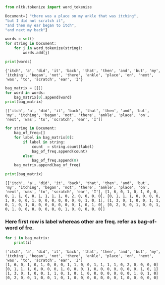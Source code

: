 ```python
from nltk.tokenize import word_tokenize
```


```python
Document=[ "there was a place on my ankle that was itching",
"but I did not scratch it",
"and then my ear began to itch",
"and next my back"]
```


```python
words = set()
for string in Document:
    for j in word_tokenize(string):
        words.add(j)
```


```python
print(words)
```

    {'itch', 'a', 'did', 'it', 'back', 'that', 'then', 'and', 'but', 'my', 'itching', 'began', 'not', 'there', 'ankle', 'place', 'on', 'next', 'was', 'to', 'scratch', 'ear', 'I'}
    


```python
bag_matrix = [[]]
for word in words:
    bag_matrix[0].append(word)
print(bag_matrix)
```

    [['itch', 'a', 'did', 'it', 'back', 'that', 'then', 'and', 'but', 'my', 'itching', 'began', 'not', 'there', 'ankle', 'place', 'on', 'next', 'was', 'to', 'scratch', 'ear', 'I']]
    


```python
for string in Document:
    bag_of_freq=[]
    for label in bag_matrix[0]:
        if label in string:
            count  = string.count(label)
            bag_of_freq.append(count)
        else:
            bag_of_freq.append(0)
    bag_matrix.append(bag_of_freq)
```


```python
print(bag_matrix)
```

    [['itch', 'a', 'did', 'it', 'back', 'that', 'then', 'and', 'but', 'my', 'itching', 'began', 'not', 'there', 'ankle', 'place', 'on', 'next', 'was', 'to', 'scratch', 'ear', 'I'], [1, 6, 0, 1, 0, 1, 0, 0, 0, 1, 1, 0, 0, 1, 1, 1, 1, 0, 2, 0, 0, 0, 0], [0, 1, 1, 1, 0, 0, 0, 0, 1, 0, 0, 0, 1, 0, 0, 0, 0, 0, 0, 0, 1, 0, 1], [1, 3, 0, 1, 0, 0, 1, 1, 0, 1, 0, 1, 0, 0, 0, 0, 0, 0, 0, 1, 0, 1, 0], [0, 2, 0, 0, 1, 0, 0, 1, 0, 1, 0, 0, 0, 0, 0, 0, 0, 1, 0, 0, 0, 0, 0]]
    

### Here first row is label whereas other are freq. refer as bag-of-word of fre.


```python
for i in bag_matrix:
    print(i)
```

    ['itch', 'a', 'did', 'it', 'back', 'that', 'then', 'and', 'but', 'my', 'itching', 'began', 'not', 'there', 'ankle', 'place', 'on', 'next', 'was', 'to', 'scratch', 'ear', 'I']
    [1, 6, 0, 1, 0, 1, 0, 0, 0, 1, 1, 0, 0, 1, 1, 1, 1, 0, 2, 0, 0, 0, 0]
    [0, 1, 1, 1, 0, 0, 0, 0, 1, 0, 0, 0, 1, 0, 0, 0, 0, 0, 0, 0, 1, 0, 1]
    [1, 3, 0, 1, 0, 0, 1, 1, 0, 1, 0, 1, 0, 0, 0, 0, 0, 0, 0, 1, 0, 1, 0]
    [0, 2, 0, 0, 1, 0, 0, 1, 0, 1, 0, 0, 0, 0, 0, 0, 0, 1, 0, 0, 0, 0, 0]
    


```python

```
